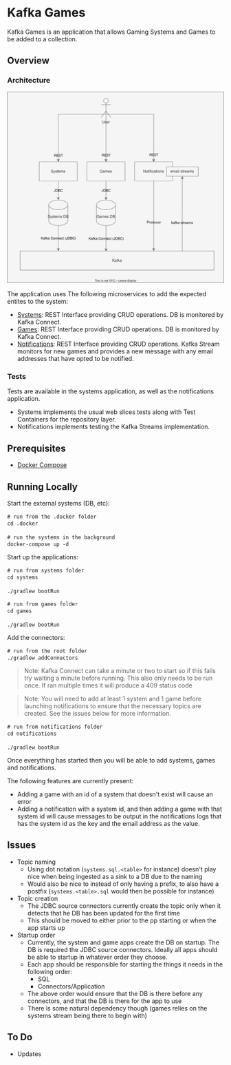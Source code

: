 # Kafka Games

Kafka Games is an application that allows Gaming Systems and Games to be added to a collection.

## Overview

### Architecture

![Architecture](.docs/images/architecture.svg)

The application uses The following microservices to add the expected entites to the system:
- [Systems](./systems): REST Interface providing CRUD operations. DB is monitored by Kafka Connect.
- [Games](./games): REST Interface providing CRUD operations. DB is monitored by Kafka Connect.
- [Notifications](./notifications): REST Interface providing CRUD operations. Kafka Stream monitors for new games and provides a new message with any email addresses that have opted to be notified.

### Tests

Tests are available in the systems application, as well as the notifications application.

- Systems implements the usual web slices tests along with Test Containers for the repository layer.
- Notifications implements testing the Kafka Streams implementation.

## Prerequisites

- [Docker Compose](https://docs.docker.com/compose/)

## Running Locally

Start the external systems (DB, etc):
```shell
# run from the .docker folder
cd .docker

# run the systems in the background
docker-compose up -d
```

Start up the applications:
```shell
# run from systems folder
cd systems

./gradlew bootRun
```

```shell
# run from games folder
cd games

./gradlew bootRun
```

Add the connectors:
```shell
# run from the root folder
./gradlew addConnectors
```

> Note: Kafka Connect can take a minute or two to start so if this fails try waiting a minute before running.
> This also only needs to be run once. If ran multiple times it will produce a 409 status code
 
> Note: You will need to add at least 1 system and 1 game before launching notifications to ensure that the 
> necessary topics are created. See the issues below for more information.


```shell
# run from notifications folder
cd notifications

./gradlew bootRun
```

Once everything has started then you will be able to add systems, games and notifications.

The following features are currently present:
- Adding a game with an id of a system that doesn't exist will cause an error
- Adding a notification with a system id, and then adding a game with that system id will cause messages to be output 
in the notifications logs that has the system id as the key and the email address as the value.


## Issues
- Topic naming
  - Using dot notation (`systems.sql.<table>` for instance) doesn't play nice when being ingested as a sink to a DB due to the naming
  - Would also be nice to instead of only having a prefix, to also have a postfix (`systems.<table>.sql` would then be possible for instance)
- Topic creation
  - The JDBC source connectors currently create the topic only when it detects that he DB has been updated for the first time
  - This should be moved to either prior to the pp starting or when the app starts up
- Startup order
  - Currently, the system and game apps create the DB on startup. The DB is required the JDBC source connectors. Ideally all apps should be able to startup in whatever order they choose.
  - Each app should be responsible for starting the things it needs in the following order:
    - SQL
    - Connectors/Application
  - The above order would ensure that the DB is there before any connectors, and that the DB is there for the app to use
  - There is some natural dependency though (games relies on the systems stream being there to begin with)

## To Do

- Updates